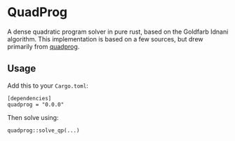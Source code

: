 QuadProg
========

A dense quadratic program solver in pure rust, based on the Goldfarb Idnani algorithm.
This implementation is based on a few sources, but drew primarily from [quadprog](https://github.com/quadprog/quadprog).

Usage
-----

Add this to your `Cargo.toml`:

```
[dependencies]
quadprog = "0.0.0"
```

Then solve using:
```
quadprog::solve_qp(...)
```

